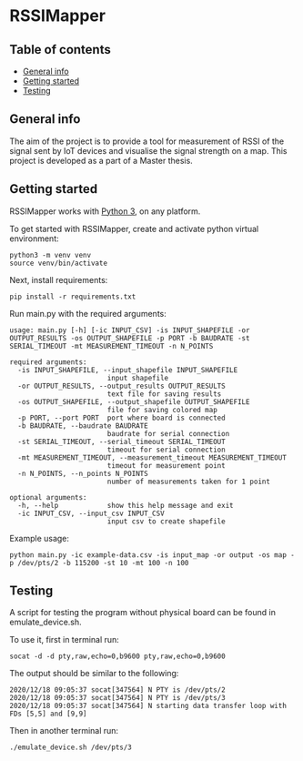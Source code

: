 # RSSIMapper

## Table of contents
* [General info](#general-info)
* [Getting started](#getting-started)
* [Testing](#testing)

## General info
The aim of the project is to provide a tool for measurement of RSSI of the signal sent by IoT devices and visualise the signal strength on a map. This project is developed as a part of a Master thesis.

## Getting started

RSSIMapper works with [Python 3](https://www.python.org/downloads/), on any platform.

To get started with RSSIMapper, create and activate python virtual environment:

```
python3 -m venv venv
source venv/bin/activate
```

Next, install requirements:

```
pip install -r requirements.txt
```

Run main.py with the required arguments:

```
usage: main.py [-h] [-ic INPUT_CSV] -is INPUT_SHAPEFILE -or OUTPUT_RESULTS -os OUTPUT_SHAPEFILE -p PORT -b BAUDRATE -st SERIAL_TIMEOUT -mt MEASUREMENT_TIMEOUT -n N_POINTS

required arguments:
  -is INPUT_SHAPEFILE, --input_shapefile INPUT_SHAPEFILE
                        input shapefile
  -or OUTPUT_RESULTS, --output_results OUTPUT_RESULTS
                        text file for saving results
  -os OUTPUT_SHAPEFILE, --output_shapefile OUTPUT_SHAPEFILE
                        file for saving colored map
  -p PORT, --port PORT  port where board is connected
  -b BAUDRATE, --baudrate BAUDRATE
                        baudrate for serial connection
  -st SERIAL_TIMEOUT, --serial_timeout SERIAL_TIMEOUT
                        timeout for serial connection
  -mt MEASUREMENT_TIMEOUT, --measurement_timeout MEASUREMENT_TIMEOUT
                        timeout for measurement point
  -n N_POINTS, --n_points N_POINTS
                        number of measurements taken for 1 point

optional arguments:
  -h, --help            show this help message and exit
  -ic INPUT_CSV, --input_csv INPUT_CSV
                        input csv to create shapefile
```

Example usage:

```
python main.py -ic example-data.csv -is input_map -or output -os map -p /dev/pts/2 -b 115200 -st 10 -mt 100 -n 100
```

## Testing

A script for testing the program without physical board can be found in emulate_device.sh.

To use it, first in terminal run:

```
socat -d -d pty,raw,echo=0,b9600 pty,raw,echo=0,b9600
```

The output should be similar to the following:

```
2020/12/18 09:05:37 socat[347564] N PTY is /dev/pts/2
2020/12/18 09:05:37 socat[347564] N PTY is /dev/pts/3
2020/12/18 09:05:37 socat[347564] N starting data transfer loop with FDs [5,5] and [9,9]
```

Then in another terminal run:

```
./emulate_device.sh /dev/pts/3
```
